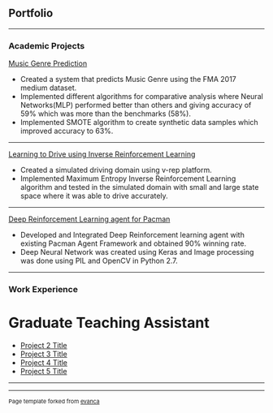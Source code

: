 ## Portfolio

---

### Academic Projects 

[Music Genre Prediction](https://github.com/akshay33/MIRSystem)
- Created a system that predicts Music Genre using the FMA 2017 medium dataset.
- Implemented different algorithms for comparative analysis where Neural Networks(MLP) performed better than others and giving accuracy of 59% which was more than the benchmarks (58%).
- Implemented SMOTE algorithm to create synthetic data samples which improved accuracy to 63%.

---
[Learning to Drive using Inverse Reinforcement Learning](https://akshay33.github.io/)
- Created a simulated driving domain using v-rep platform.
- Implemented Maximum Entropy Inverse Reinforcement Learning algorithm and tested in the simulated domain
with small and large state space where it was able to drive accurately.

---
[Deep Reinforcement Learning agent for Pacman](https://akshay33.github.io/)
- Developed and Integrated Deep Reinforcement learning agent with existing Pacman Agent Framework and
obtained 90% winning rate.
- Deep Neural Network was created using Keras and Image processing was done using PIL and OpenCV in Python 2.7.

---

### Work Experience 

# Graduate Teaching Assistant
- [Project 2 Title](http://example.com/)
- [Project 3 Title](http://example.com/)
- [Project 4 Title](http://example.com/)
- [Project 5 Title](http://example.com/)

---




---
<p style="font-size:11px">Page template forked from <a href="https://github.com/evanca/quick-portfolio">evanca</a></p>
<!-- Remove above link if you don't want to attibute -->

